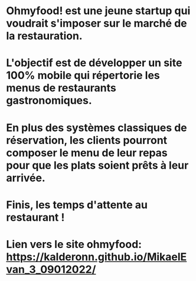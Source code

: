 # Ohmyfood! est une jeune startup qui voudrait s'imposer sur le marché de la restauration.
# L'objectif est de développer un site 100% mobile qui répertorie les menus de restaurants gastronomiques.
# En plus des systèmes classiques de réservation, les clients pourront composer le menu de leur repas pour que les plats soient prêts à leur arrivée.
# Finis, les temps d'attente au restaurant !
#
# Lien vers le site ohmyfood: https://kalderonn.github.io/MikaelEvan_3_09012022/